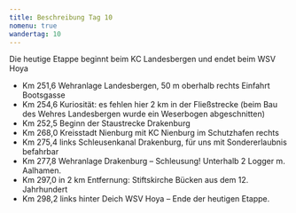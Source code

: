 ```yaml
---
title: Beschreibung Tag 10
nomenu: true
wandertag: 10
---
```


Die heutige Etappe beginnt beim KC Landesbergen und endet beim WSV Hoya

-	Km 251,6 Wehranlage Landesbergen, 50 m oberhalb rechts Einfahrt Bootsgasse
-	Km 254,6 Kuriosität: es fehlen hier 2 km in der Fließstrecke (beim Bau des Wehres Landesbergen wurde ein Weserbogen abgeschnitten)
-	Km 252,5 Beginn der Staustrecke Drakenburg
-	Km 268,0 Kreisstadt Nienburg mit KC Nienburg im Schutzhafen rechts
-	Km 275,4 links Schleusenkanal Drakenburg, für uns mit Sondererlaubnis befahrbar
-	Km 277,8 Wehranlage Drakenburg – Schleusung! Unterhalb 2 Logger m. Aalhamen.
-	Km 297,0 in 2 km Entfernung: Stiftskirche Bücken aus dem 12. Jahrhundert
-	Km 298,2 links hinter Deich WSV Hoya – Ende der heutigen Etappe.

